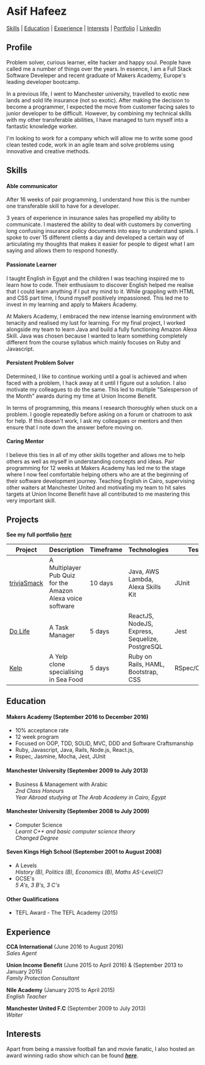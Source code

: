 # Asif Hafeez
[Skills](#skills) | [Education](#education) | [Experience](#experience) | [Interests](#interests) | [Portfolio](https://asifhafeez.github.io/) | [LinkedIn](https://uk.linkedin.com/in/asif-hafeez-361612135)
## Profile
Problem solver, curious learner, elite hacker and happy soul. People have called me a number of things over the years. In essence, I am a Full Stack Software Develeper and recent graduate of Makers Academy, Europe's leading developer bootcamp. 

In a previous life, I went to Manchester university, travelled to exotic new lands and sold life insurance (not so exotic). After making the decision to become a programmer, I expected the move from customer facing sales to junior developer to be difficult. However, by combining my technical skills with my other transferable abilities, I have managed to turn myself into a fantastic knowledge worker.

I'm looking to work for a company which will allow me to write some good clean tested code, work in an agile team and solve problems using innovative and creative methods.

## Skills

#### Able communicator

After 16 weeks of pair programming, I understand how this is the number one transferable skill to have for a developer. 

3 years of experience in insurance sales has propelled my ability to communicate. I mastered the ability to deal with customers by converting long confusing insurance policy documents into easy to understand spiels. I spoke to over 15 different clients a day and developed a certain way of articulating my thoughts that makes it easier for people to digest what I am saying and allows them to respond honestly. 

#### Passionate Learner

I taught English in Egypt and the children I was teaching inspired me to learn how to code. Their enthusiasm to discover English helped me realise that I could learn anything if I put my mind to it. While grappling with HTML and CSS part time, I found myself positively impassioned. This led me to invest in my learning and apply to Makers Academy. 

At Makers Academy, I embraced the new intense learning environment with tenacity and realised my lust for learning. For my final project, I worked alongside my team to learn Java and build a fully functioning Amazon Alexa Skill. Java was chosen because  I wanted to learn something completely different from the course syllabus which mainly focuses on Ruby and Javascript.

#### Persistent Problem Solver

Determined, I like to continue working until a goal is achieved and when faced with a problem, I hack away at it until I figure out a solution. I also motivate my colleagues to do the same. This led to multiple "Salesperson of the Month" awards during my time at Union Income Benefit. 

In terms of programming, this means I research thoroughly when stuck on a problem. I google repeatedly before asking on a forum or chatroom to ask for help. If this doesn't work, I ask my colleagues or mentors and then ensure that I note down the answer before moving on. 

#### Caring Mentor

I believe this ties in all of my other skills together and allows me to help others as well as myself in understanding concepts and ideas. Pair programming for 12 weeks at Makers Academy has led me to the stage where I now feel comfortable helping others who are at the beginning of their software development journey. Teaching English in Cairo, supervising other waiters at Manchester United and motivating my team to hit sales targets at Union Income Benefit have all contributed to me mastering this very important skill.


## Projects
**See my full portfolio** ***[here](https://asifhafeez.github.io)***
 
|Project|Description|Timeframe|Technologies|Testing|
|---|---|---|---|---|
|[triviaSmack](https://github.com/asifhafeez/triviaSMACK)|A Multiplayer Pub Quiz for the Amazon Alexa voice software|10 days| Java, AWS Lambda, Alexa Skills Kit |  JUnit |
|[Do Life](https://github.com/asifhafeez/task-manager)|A Task Manager |5 days| ReactJS, NodeJS, Express, Sequelize, PostgreSQL|Jest|
|[Kelp](https://github.com/asifhafeez/kelp)|A Yelp clone specialising in Sea Food|5 days   | Ruby on Rails, HAML, Bootstrap, CSS   |RSpec/Capybara   |

## Education

#### Makers Academy (September 2016 to December 2016)

- 10% acceptance rate
- 12 week program
- Focused on OOP, TDD, SOLID, MVC, DDD and Software Craftsmanship
- Ruby, Javascript, Java, Rails, Node.js, React.js,
- Rspec, Jasmine, Mocha, Jest, JUnit 

#### Manchester University (September 2009 to July 2013)

- Business & Management with Arabic  
*2nd Class Honours*  
*Year Abroad studying at The Arab Academy in Cairo, Egypt*

#### Manchester University (September 2008 to July 2009)

- Computer Science  
*Learnt C++ and basic computer science theory*  
*Changed Degree*

#### Seven Kings High School (September 2001 to August 2008)

- A Levels  
*History (B), Politics (B), Economics (B), Maths AS-Level(C)*
- GCSE's  
*5 A's, 3 B's, 3 C's*

#### Other Qualifications

- TEFL Award - The TEFL Academy (2015)

## Experience

**CCA International** (June 2016 to August 2016)  
*Sales Agent*

**Union Income Benefit** (June 2015 to April 2016) & (September 2013 to January 2015)  
*Family Protection Consultant*  

**Nile Academy** (January 2015 to April 2015)  
*English Teacher* 


**Manchester United F.C** (September 2009 to July 2013)  
*Waiter*

## Interests

Apart from being a massive football fan and movie fanatic, I also hosted an award winning radio show which can be found ***[here](https://www.mixcloud.com/thedelorean/)***.
